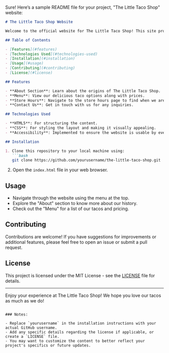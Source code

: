 Sure! Here’s a sample README file for your project, "The Little Taco Shop" website:

```markdown
# The Little Taco Shop Website

Welcome to the official website for The Little Taco Shop! This site provides information about our delicious taco offerings, store hours, and contact details.

## Table of Contents

- [Features](#features)
- [Technologies Used](#technologies-used)
- [Installation](#installation)
- [Usage](#usage)
- [Contributing](#contributing)
- [License](#license)

## Features

- **About Section**: Learn about the origins of The Little Taco Shop.
- **Menu**: View our delicious taco options along with prices.
- **Store Hours**: Navigate to the store hours page to find when we are open.
- **Contact Us**: Get in touch with us for any inquiries.

## Technologies Used

- **HTML5**: For structuring the content.
- **CSS**: For styling the layout and making it visually appealing.
- **Accessibility**: Implemented to ensure the website is usable by everyone.

## Installation

1. Clone this repository to your local machine using:
   ```bash
   git clone https://github.com/yourusername/the-little-taco-shop.git
   ```
2. Open the `index.html` file in your web browser.

## Usage

- Navigate through the website using the menu at the top.
- Explore the "About" section to know more about our history.
- Check out the "Menu" for a list of our tacos and pricing.

## Contributing

Contributions are welcome! If you have suggestions for improvements or additional features, please feel free to open an issue or submit a pull request.

## License

This project is licensed under the MIT License - see the [LICENSE](LICENSE) file for details.

---

Enjoy your experience at The Little Taco Shop! We hope you love our tacos as much as we do!
```

### Notes:

- Replace `yourusername` in the installation instructions with your actual GitHub username.
- Add any specific details regarding the license if applicable, or create a `LICENSE` file.
- You may want to customize the content to better reflect your project's specifics or future updates.
